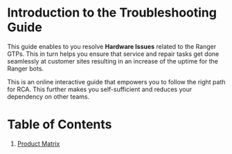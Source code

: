 # Introduction to the Troubleshooting Guide

This guide enables to you resolve **Hardware Issues** related to the Ranger GTPs. This in turn helps you ensure that service and repair tasks get done seamlessly at customer sites resulting in an increase of the uptime for the Ranger bots.

This is an online interactive guide that empowers you to follow the right path for RCA. This further makes you self-sufficient and reduces your dependency on other teams.

# Table of Contents
1. [Product Matrix](https://github.com/mridula-techwriter/GO-Manufacturing-Team-Doc/blob/a81ce939ca0c417cff57ec741bc392108181a532/Product-Matrix.md)

